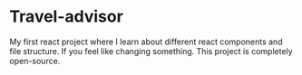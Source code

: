 # Travel-advisor

My first react project where I learn about different react components and file structure.
If you feel like changing something. This project is  completely open-source.
